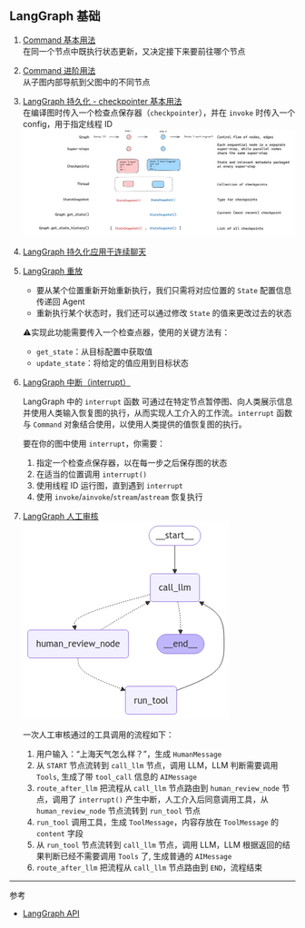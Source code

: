 ## LangGraph 基础 

1. [Command 基本用法](./command_basic_usage.py)  
    在同一个节点中既执行状态更新，又决定接下来要前往哪个节点

2. [Command 进阶用法](./command_extend_usage.py)  
    从子图内部导航到父图中的不同节点

3. [LangGraph 持久化 - checkpointer 基本用法](./checkpointer.py)   
    在编译图时传入一个检查点保存器（`checkpointer`），并在 `invoke` 时传入一个 config，用于指定线程 ID
![](./resources/checkpoint.png)

4. [LangGraph 持久化应用于连续聊天](./persistence_storage.py)  

5. [LangGraph 重放](./checkpointer_replay.py)  
    - 要从某个位置重新开始重新执行，我们只需将对应位置的 `State` 配置信息传递回 Agent
    - 重新执行某个状态时，我们还可以通过修改 `State` 的值来更改过去的状态

    ⚠️实现此功能需要传入一个检查点器，使用的关键方法有：  
    - `get_state`：从目标配置中获取值  
    - `update_state`：将给定的值应用到目标状态

6. [LangGraph 中断（interrupt）](./interrupt.py)  
    
    LangGraph 中的 `interrupt` 函数 可通过在特定节点暂停图、向人类展示信息并使用人类输入恢复图的执行，从而实现人工介入的工作流。`interrupt` 函数与 `Command` 对象结合使用，以使用人类提供的值恢复图的执行。

    要在你的图中使用 `interrupt`，你需要：
    1. 指定一个检查点保存器，以在每一步之后保存图的状态
    2. 在适当的位置调用 `interrupt()`
    3. 使用线程 ID 运行图，直到遇到 `interrupt`
    4. 使用 `invoke`/`ainvoke`/`stream`/`astream` 恢复执行

7. [LangGraph 人工审核](./human_review.ipynb)  
    ![](./resources/human_audit.png)  

    一次人工审核通过的工具调用的流程如下：
    1. 用户输入：“上海天气怎么样？”，生成 `HumanMessage`
    2. 从 `START` 节点流转到 `call_llm` 节点，调用 LLM，LLM 判断需要调用 `Tools`, 生成了带 `tool_call` 信息的 `AIMessage`
    3. `route_after_llm` 把流程从 `call_llm` 节点路由到 `human_review_node` 节点，调用了 `interrupt()` 产生中断，人工介入后同意调用工具，从 `human_review_node` 节点流转到 `run_tool` 节点
    4. `run_tool` 调用工具，生成 `ToolMessage`，内容存放在 `ToolMessage` 的 `content` 字段
    5. 从 `run_tool` 节点流转到 `call_llm` 节点，调用 LLM，LLM 根据返回的结果判断已经不需要调用 `Tools` 了, 生成普通的 `AIMessage`
    6. `route_after_llm` 把流程从 `call_llm` 节点路由到 `END`，流程结束


---

参考  
- [LangGraph API](https://langgraphcn.org/reference/graphs/)
